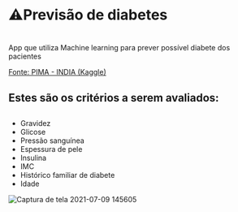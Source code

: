# ⚠️Previsão de diabetes <h1>
 
App que utiliza Machine learning para prever possível diabete dos pacientes
 
[Fonte: PIMA - INDIA (Kaggle)](https://www.kaggle.com/uciml/pima-indians-diabetes-database)

## Estes são os critérios a serem avaliados: <h2>
  * Gravidez
  * Glicose
  * Pressão sanguínea
  * Espessura de pele
  * Insulina
  * IMC
  * Histórico familiar de diabete
  * Idade
  
![Captura de tela 2021-07-09 145605](https://user-images.githubusercontent.com/62958588/125103109-677d5680-e0b2-11eb-9bf1-316bb2a09e99.png)
